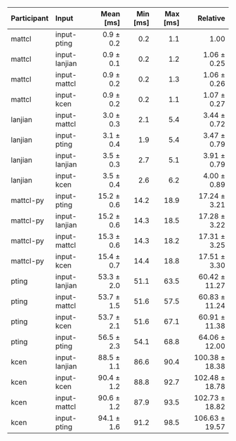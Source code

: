 | Participant | Input | Mean [ms] | Min [ms] | Max [ms] | Relative |
|:---|:---|---:|---:|---:|---:|
| mattcl | input-pting | 0.9 ± 0.2 | 0.2 | 1.1 | 1.00 |
| mattcl | input-lanjian | 0.9 ± 0.1 | 0.2 | 1.2 | 1.06 ± 0.25 |
| mattcl | input-mattcl | 0.9 ± 0.2 | 0.2 | 1.3 | 1.06 ± 0.26 |
| mattcl | input-kcen | 0.9 ± 0.2 | 0.2 | 1.1 | 1.07 ± 0.27 |
| lanjian | input-mattcl | 3.0 ± 0.3 | 2.1 | 5.4 | 3.44 ± 0.72 |
| lanjian | input-pting | 3.1 ± 0.4 | 1.9 | 5.4 | 3.47 ± 0.79 |
| lanjian | input-lanjian | 3.5 ± 0.3 | 2.7 | 5.1 | 3.91 ± 0.79 |
| lanjian | input-kcen | 3.5 ± 0.4 | 2.6 | 6.2 | 4.00 ± 0.89 |
| mattcl-py | input-pting | 15.2 ± 0.6 | 14.2 | 18.9 | 17.24 ± 3.21 |
| mattcl-py | input-lanjian | 15.2 ± 0.6 | 14.3 | 18.5 | 17.28 ± 3.22 |
| mattcl-py | input-mattcl | 15.3 ± 0.6 | 14.3 | 18.2 | 17.31 ± 3.25 |
| mattcl-py | input-kcen | 15.4 ± 0.7 | 14.4 | 18.8 | 17.51 ± 3.30 |
| pting | input-lanjian | 53.3 ± 2.0 | 51.1 | 63.5 | 60.42 ± 11.27 |
| pting | input-mattcl | 53.7 ± 1.5 | 51.6 | 57.5 | 60.83 ± 11.24 |
| pting | input-kcen | 53.7 ± 2.1 | 51.6 | 67.1 | 60.91 ± 11.38 |
| pting | input-pting | 56.5 ± 2.3 | 54.1 | 68.8 | 64.06 ± 12.00 |
| kcen | input-lanjian | 88.5 ± 1.1 | 86.6 | 90.4 | 100.38 ± 18.38 |
| kcen | input-kcen | 90.4 ± 1.2 | 88.8 | 92.7 | 102.48 ± 18.78 |
| kcen | input-mattcl | 90.6 ± 1.2 | 87.9 | 93.5 | 102.73 ± 18.82 |
| kcen | input-pting | 94.1 ± 1.6 | 91.2 | 98.5 | 106.63 ± 19.57 |
